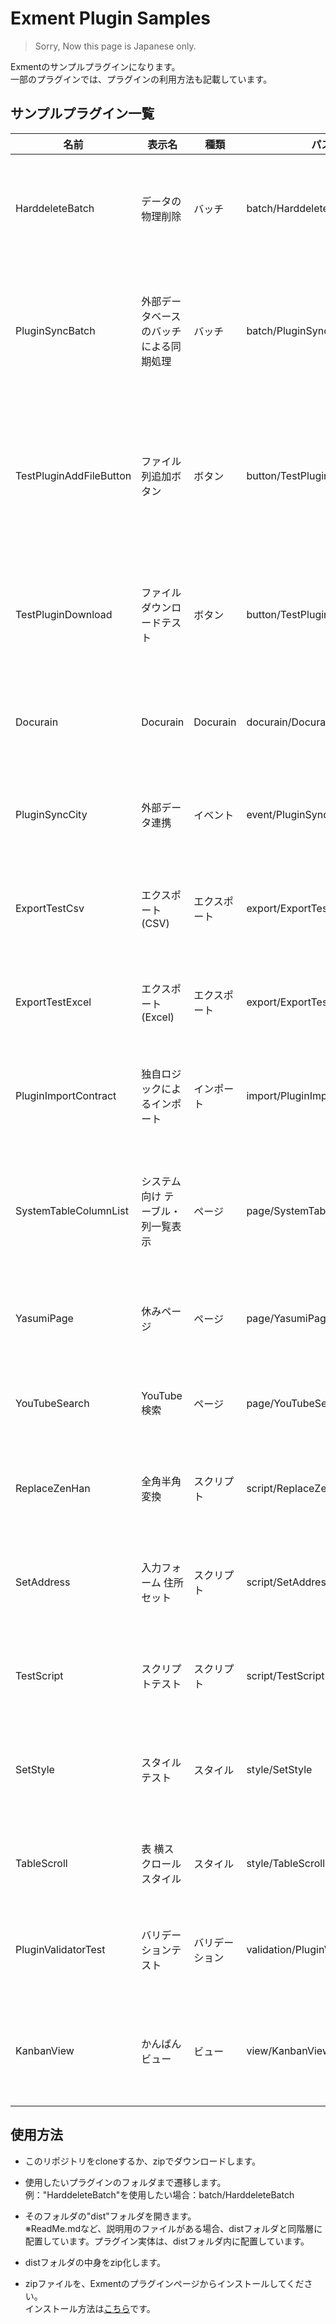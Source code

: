 # Exment Plugin Samples

> Sorry, Now this page is Japanese only.

Exmentのサンプルプラグインになります。  
一部のプラグインでは、プラグインの利用方法も記載しています。

## サンプルプラグイン一覧

| 名前 | 表示名 | 種類 | パス | 概要 |
| ---- | ---- | ---- | ---- | ---- |
| HarddeleteBatch | データの物理削除 | バッチ | batch/HarddeleteBatch | 論理削除しているすべてのデータを、完全に削除します。 |
| PluginSyncBatch | 外部データベースのバッチによる同期処理 | バッチ | batch/PluginSyncBatch | 外部データベースの都市データをExmentのテーブルと一括同期します。 |
| TestPluginAddFileButton | ファイル列追加ボタン | ボタン | button/TestPluginAddFileButton | 指定のデータの列に、ファイル列が存在する場合、サンプルファイルを追加します。 |
| TestPluginDownload | ファイルダウンロードテスト | ボタン | button/TestPluginDownload | プラグインによって、ファイルをダウンロードするテストです。 |
| Docurain | Docurain | Docurain | docurain/Docurain | Docurainにより、PDFを作成するプラグインです。 |
| PluginSyncCity | 外部データ連携 | イベント | event/PluginSyncCity | 都市データの情報を外部データベースと連携します。 |
| ExportTestCsv | エクスポート(CSV) | エクスポート | export/ExportTestCsv | CSVファイルをエクスポートするプラグインです。 |
| ExportTestExcel | エクスポート(Excel) | エクスポート | export/ExportTestExcel | Excelファイルをエクスポートするプラグインです。 |
| PluginImportContract | 独自ロジックによるインポート | インポート | import/PluginImportContract | 契約データを独自ロジックでインポートします。 |
| SystemTableColumnList | システム向け テーブル・列一覧表示 | ページ | page/SystemTableColumnList | 内部パラメータも含めた、Exmentのテーブル・列の一覧を表示します。 |
| YasumiPage | 休みページ | ページ | page/YasumiPage | 表示年の祝日をページに表示します。 |
| YouTubeSearch | YouTube検索 | ページ | page/YouTubeSearch | YouTubeでデータ検索を行うプラグインです。 |
| ReplaceZenHan | 全角半角変換 | スクリプト | script/ReplaceZenHan | 全角の英数字を半角に置き換えます。 |
| SetAddress | 入力フォーム 住所セット | スクリプト | script/SetAddress | 入力フォームの郵便番号を使用し、住所をセットします。 |
| TestScript | スクリプトテスト | スクリプト | script/TestScript | 一通りのスクリプトをテストします。 |
| SetStyle | スタイルテスト | スタイル | style/SetStyle | スタイルテストです。すべての文字色を赤色にします。 |
| TableScroll | 表 横スクロールスタイル | スタイル | style/TableScroll | 表の横スクロールのスタイルを設定します。 |
| PluginValidatorTest | バリデーションテスト | バリデーション | validation/PluginValidatorTest | カスタムテーブルのバリデーションのテストです。 |
| KanbanView | かんばんビュー | ビュー | view/KanbanView | シンプルなかんばんビューを表示するプラグインです。 |


## 使用方法
- このリポジトリをcloneするか、zipでダウンロードします。  

- 使用したいプラグインのフォルダまで遷移します。  
例："HarddeleteBatch"を使用したい場合：batch/HarddeleteBatch

- そのフォルダの"dist"フォルダを開きます。  
※ReadMe.mdなど、説明用のファイルがある場合、distフォルダと同階層に配置しています。プラグイン実体は、distフォルダ内に配置しています。  

- distフォルダの中身をzip化します。

- zipファイルを、Exmentのプラグインページからインストールしてください。  
インストール方法は[こちら](https://exment.net/docs/#/ja/plugin)です。  

